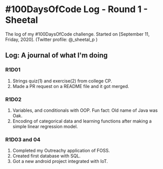 
# #100DaysOfCode Log - Round 1 - Sheetal

The log of my #100DaysOfCode challenge. Started on [September 11, Friday, 2020].
(Twitter profile: @_sheetal_p )

## Log: A journal of what I'm doing

### R1D01

1. Strings quiz(1) and exercise(2) from college CP.
2. Made a PR request on a README file and it got merged.

### R1D02
1. Variables, and conditionals with OOP.
Fun fact: Old name of Java was Oak.
2. Encoding of categorical data and learning functions after making a simple linear regression model.

### R1D03 and 04
1. Completed my Outreachy application of FOSS.
2. Created first database with SQL.
3. Got a new android project integrated with IoT.
